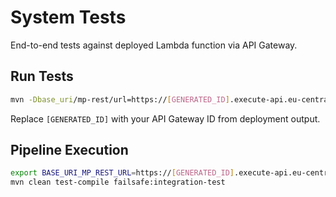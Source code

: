 # System Tests

End-to-end tests against deployed Lambda function via API Gateway.

## Run Tests

```bash
mvn -Dbase_uri/mp-rest/url=https://[GENERATED_ID].execute-api.eu-central-1.amazonaws.com clean test-compile failsafe:integration-test
```

Replace `[GENERATED_ID]` with your API Gateway ID from deployment output.

## Pipeline Execution

```bash
export BASE_URI_MP_REST_URL=https://[GENERATED_ID].execute-api.eu-central-1.amazonaws.com
mvn clean test-compile failsafe:integration-test
```